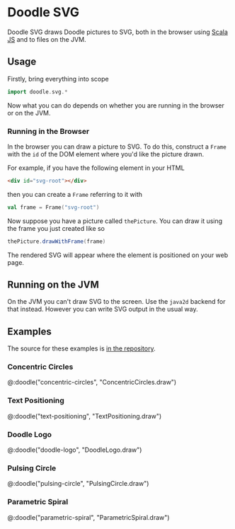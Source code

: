 # Doodle SVG

Doodle SVG draws Doodle pictures to SVG, both in the browser using [Scala JS](https://scala-js.org/) and to files on the JVM.

## Usage

Firstly, bring everything into scope

```scala 
import doodle.svg.*
```

Now what you can do depends on whether you are running in the browser or on the JVM.


### Running in the Browser

In the browser you can draw a picture to SVG. To do this, construct a `Frame` with the `id` of the DOM element where you'd like the picture drawn.

For example, if you have the following element in your HTML

``` html
<div id="svg-root"></div>
```

then you can create a `Frame` referring to it with

``` scala mdoc:silent
val frame = Frame("svg-root")
```

Now suppose you have a picture called `thePicture`. You can draw it using the frame you just created like so

``` scala
thePicture.drawWithFrame(frame)
```

The rendered SVG will appear where the element is positioned on your web page.


## Running on the JVM

On the JVM you can't draw SVG to the screen. Use the `java2d` backend for that instead. However you can write SVG output in the usual way.


## Examples

The source for these examples is [in the repository](https://github.com/creativescala/doodle-svg/tree/main/examples/src/main/scala).

### Concentric Circles
@:doodle("concentric-circles", "ConcentricCircles.draw")

### Text Positioning
@:doodle("text-positioning", "TextPositioning.draw")

### Doodle Logo
@:doodle("doodle-logo", "DoodleLogo.draw")

### Pulsing Circle
@:doodle("pulsing-circle", "PulsingCircle.draw")

### Parametric Spiral
@:doodle("parametric-spiral", "ParametricSpiral.draw")
